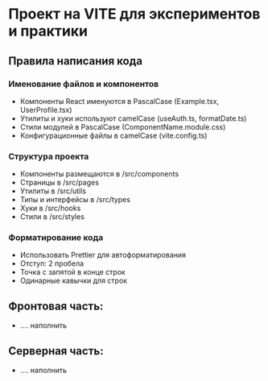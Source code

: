 # Проект на VITE для экспериментов и практики

## Правила написания кода

### Именование файлов и компонентов
- Компоненты React именуются в PascalCase (Example.tsx, UserProfile.tsx)
- Утилиты и хуки используют camelCase (useAuth.ts, formatDate.ts)
- Стили модулей в PascalCase (ComponentName.module.css)
- Конфигурационные файлы в camelCase (vite.config.ts)

### Структура проекта
- Компоненты размещаются в /src/components
- Страницы в /src/pages
- Утилиты в /src/utils
- Типы и интерфейсы в /src/types
- Хуки в /src/hooks
- Стили в /src/styles

### Форматирование кода
- Использовать Prettier для автоформатирования
- Отступ: 2 пробела
- Точка с запятой в конце строк
- Одинарные кавычки для строк

## Фронтовая часть:
- .... наполнить

## Серверная часть:
- .... наполнить